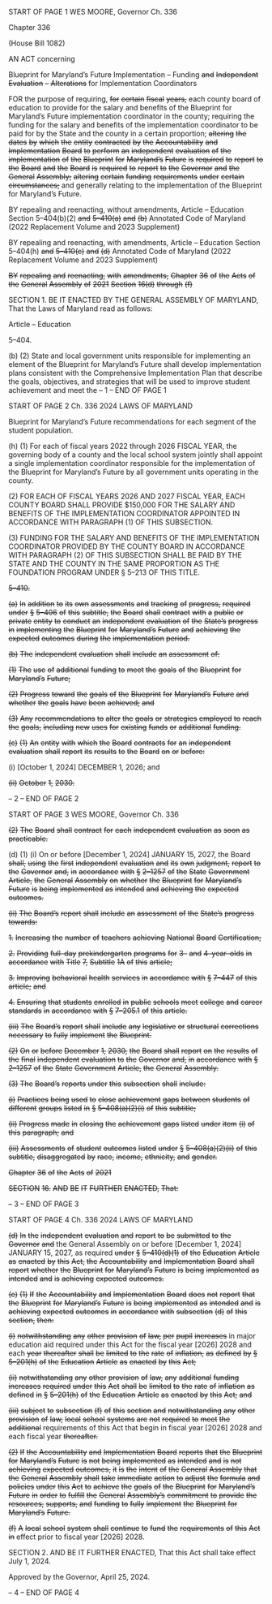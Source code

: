 START OF PAGE 1
WES MOORE, Governor Ch. 336

Chapter 336

(House Bill 1082)

AN ACT concerning

Blueprint for Maryland’s Future Implementation – Funding ~~and~~ ~~Independent~~
~~Evaluation~~ ~~–~~ ~~Alterations~~ for Implementation Coordinators

FOR the purpose of requiring, ~~for~~ ~~certain~~ ~~fiscal~~ ~~years,~~ each county board of education to
provide for the salary and benefits of the Blueprint for Maryland’s Future
implementation coordinator in the county; requiring the funding for the salary and
benefits of the implementation coordinator to be paid for by the State and the county
in a certain proportion; ~~altering~~ ~~the~~ ~~dates~~ ~~by~~ ~~which~~ ~~the~~ ~~entity~~ ~~contracted~~ ~~by~~ ~~the~~
~~Accountability~~ ~~and~~ ~~Implementation~~ ~~Board~~ ~~to~~ ~~perform~~ ~~an~~ ~~independent~~ ~~evaluation~~ ~~of~~
~~the~~ ~~implementation~~ ~~of~~ ~~the~~ ~~Blueprint~~ ~~for~~ ~~Maryland’s~~ ~~Future~~ ~~is~~ ~~required~~ ~~to~~ ~~report~~ ~~to~~
~~the~~ ~~Board~~ ~~and~~ ~~the~~ ~~Board~~ ~~is~~ ~~required~~ ~~to~~ ~~report~~ ~~to~~ ~~the~~ ~~Governor~~ ~~and~~ ~~the~~ ~~General~~
~~Assembly;~~ ~~altering~~ ~~certain~~ ~~funding~~ ~~requirements~~ ~~under~~ ~~certain~~ ~~circumstances;~~ and
generally relating to the implementation of the Blueprint for Maryland’s Future.

BY repealing and reenacting, without amendments,
Article – Education
Section 5–404(b)(2) ~~and~~ ~~5–410(a)~~ ~~and~~ ~~(b)~~
Annotated Code of Maryland
(2022 Replacement Volume and 2023 Supplement)

BY repealing and reenacting, with amendments,
Article – Education
Section 5–404(h) ~~and~~ ~~5–410(c)~~ ~~and~~ ~~(d)~~
Annotated Code of Maryland
(2022 Replacement Volume and 2023 Supplement)

~~BY~~ ~~repealing~~ ~~and~~ ~~reenacting,~~ ~~with~~ ~~amendments,~~
~~Chapter~~ ~~36~~ ~~of~~ ~~the~~ ~~Acts~~ ~~of~~ ~~the~~ ~~General~~ ~~Assembly~~ ~~of~~ ~~2021~~
~~Section~~ ~~16(d)~~ ~~through~~ ~~(f)~~

SECTION 1. BE IT ENACTED BY THE GENERAL ASSEMBLY OF MARYLAND,
That the Laws of Maryland read as follows:

Article – Education

5–404.

(b) (2) State and local government units responsible for implementing an
element of the Blueprint for Maryland’s Future shall develop implementation plans
consistent with the Comprehensive Implementation Plan that describe the goals,
objectives, and strategies that will be used to improve student achievement and meet the
– 1 –
END OF PAGE 1

START OF PAGE 2
Ch. 336 2024 LAWS OF MARYLAND

Blueprint for Maryland’s Future recommendations for each segment of the student
population.

(h) (1) For each of fiscal years 2022 through 2026 FISCAL YEAR, the governing
body of a county and the local school system jointly shall appoint a single implementation
coordinator responsible for the implementation of the Blueprint for Maryland’s Future by
all government units operating in the county.

(2) FOR EACH OF FISCAL YEARS 2026 AND 2027 FISCAL YEAR, EACH
COUNTY BOARD SHALL PROVIDE $150,000 FOR THE SALARY AND BENEFITS OF THE
IMPLEMENTATION COORDINATOR APPOINTED IN ACCORDANCE WITH PARAGRAPH
(1) OF THIS SUBSECTION.

(3) FUNDING FOR THE SALARY AND BENEFITS OF THE
IMPLEMENTATION COORDINATOR PROVIDED BY THE COUNTY BOARD IN
ACCORDANCE WITH PARAGRAPH (2) OF THIS SUBSECTION SHALL BE PAID BY THE
STATE AND THE COUNTY IN THE SAME PROPORTION AS THE FOUNDATION PROGRAM
UNDER § 5–213 OF THIS TITLE.

~~5–410.~~

~~(a)~~ ~~In~~ ~~addition~~ ~~to~~ ~~its~~ ~~own~~ ~~assessments~~ ~~and~~ ~~tracking~~ ~~of~~ ~~progress,~~ ~~required~~ ~~under~~ ~~§~~
~~5–406~~ ~~of~~ ~~this~~ ~~subtitle,~~ ~~the~~ ~~Board~~ ~~shall~~ ~~contract~~ ~~with~~ ~~a~~ ~~public~~ ~~or~~ ~~private~~ ~~entity~~ ~~to~~ ~~conduct~~ ~~an~~
~~independent~~ ~~evaluation~~ ~~of~~ ~~the~~ ~~State’s~~ ~~progress~~ ~~in~~ ~~implementing~~ ~~the~~ ~~Blueprint~~ ~~for~~
~~Maryland’s~~ ~~Future~~ ~~and~~ ~~achieving~~ ~~the~~ ~~expected~~ ~~outcomes~~ ~~during~~ ~~the~~ ~~implementation~~ ~~period.~~

~~(b)~~ ~~The~~ ~~independent~~ ~~evaluation~~ ~~shall~~ ~~include~~ ~~an~~ ~~assessment~~ ~~of:~~

~~(1)~~ ~~The~~ ~~use~~ ~~of~~ ~~additional~~ ~~funding~~ ~~to~~ ~~meet~~ ~~the~~ ~~goals~~ ~~of~~ ~~the~~ ~~Blueprint~~ ~~for~~
~~Maryland’s~~ ~~Future;~~

~~(2)~~ ~~Progress~~ ~~toward~~ ~~the~~ ~~goals~~ ~~of~~ ~~the~~ ~~Blueprint~~ ~~for~~ ~~Maryland’s~~ ~~Future~~ ~~and~~
~~whether~~ ~~the~~ ~~goals~~ ~~have~~ ~~been~~ ~~achieved;~~ ~~and~~

~~(3)~~ ~~Any~~ ~~recommendations~~ ~~to~~ ~~alter~~ ~~the~~ ~~goals~~ ~~or~~ ~~strategies~~ ~~employed~~ ~~to~~ ~~reach~~
~~the~~ ~~goals,~~ ~~including~~ ~~new~~ ~~uses~~ ~~for~~ ~~existing~~ ~~funds~~ ~~or~~ ~~additional~~ ~~funding.~~

~~(c)~~ ~~(1)~~ ~~An~~ ~~entity~~ ~~with~~ ~~which~~ ~~the~~ ~~Board~~ ~~contracts~~ ~~for~~ ~~an~~ ~~independent~~ ~~evaluation~~
~~shall~~ ~~report~~ ~~its~~ ~~results~~ ~~to~~ ~~the~~ ~~Board~~ ~~on~~ ~~or~~ ~~before:~~

(i) [October 1, 2024] DECEMBER 1, 2026; and

~~(ii)~~ ~~October~~ ~~1,~~ ~~2030.~~

– 2 –
END OF PAGE 2

START OF PAGE 3
WES MOORE, Governor Ch. 336

~~(2)~~ ~~The~~ ~~Board~~ ~~shall~~ ~~contract~~ ~~for~~ ~~each~~ ~~independent~~ ~~evaluation~~ ~~as~~ ~~soon~~ ~~as~~
~~practicable.~~

(d) (1) (i) On or before [December 1, 2024] JANUARY 15, 2027, the Board
~~shall,~~ ~~using~~ ~~the~~ ~~first~~ ~~independent~~ ~~evaluation~~ ~~and~~ ~~its~~ ~~own~~ ~~judgment,~~ ~~report~~ ~~to~~ ~~the~~ ~~Governor~~
~~and,~~ ~~in~~ ~~accordance~~ ~~with~~ ~~§~~ ~~2–1257~~ ~~of~~ ~~the~~ ~~State~~ ~~Government~~ ~~Article,~~ ~~the~~ ~~General~~ ~~Assembly~~
~~on~~ ~~whether~~ ~~the~~ ~~Blueprint~~ ~~for~~ ~~Maryland’s~~ ~~Future~~ ~~is~~ ~~being~~ ~~implemented~~ ~~as~~ ~~intended~~ ~~and~~
~~achieving~~ ~~the~~ ~~expected~~ ~~outcomes.~~

~~(ii)~~ ~~The~~ ~~Board’s~~ ~~report~~ ~~shall~~ ~~include~~ ~~an~~ ~~assessment~~ ~~of~~ ~~the~~ ~~State’s~~
~~progress~~ ~~towards:~~

~~1.~~ ~~Increasing~~ ~~the~~ ~~number~~ ~~of~~ ~~teachers~~ ~~achieving~~ ~~National~~
~~Board~~ ~~Certification;~~

~~2.~~ ~~Providing~~ ~~full–day~~ ~~prekindergarten~~ ~~programs~~ ~~for~~ ~~3–~~ ~~and~~
~~4–year–olds~~ ~~in~~ ~~accordance~~ ~~with~~ ~~Title~~ ~~7,~~ ~~Subtitle~~ ~~1A~~ ~~of~~ ~~this~~ ~~article;~~

~~3.~~ ~~Improving~~ ~~behavioral~~ ~~health~~ ~~services~~ ~~in~~ ~~accordance~~ ~~with~~ ~~§~~
~~7–447~~ ~~of~~ ~~this~~ ~~article;~~ ~~and~~

~~4.~~ ~~Ensuring~~ ~~that~~ ~~students~~ ~~enrolled~~ ~~in~~ ~~public~~ ~~schools~~ ~~meet~~
~~college~~ ~~and~~ ~~career~~ ~~standards~~ ~~in~~ ~~accordance~~ ~~with~~ ~~§~~ ~~7–205.1~~ ~~of~~ ~~this~~ ~~article.~~

~~(iii)~~ ~~The~~ ~~Board’s~~ ~~report~~ ~~shall~~ ~~include~~ ~~any~~ ~~legislative~~ ~~or~~ ~~structural~~
~~corrections~~ ~~necessary~~ ~~to~~ ~~fully~~ ~~implement~~ ~~the~~ ~~Blueprint.~~

~~(2)~~ ~~On~~ ~~or~~ ~~before~~ ~~December~~ ~~1,~~ ~~2030,~~ ~~the~~ ~~Board~~ ~~shall~~ ~~report~~ ~~on~~ ~~the~~ ~~results~~ ~~of~~
~~the~~ ~~final~~ ~~independent~~ ~~evaluation~~ ~~to~~ ~~the~~ ~~Governor~~ ~~and,~~ ~~in~~ ~~accordance~~ ~~with~~ ~~§~~ ~~2–1257~~ ~~of~~ ~~the~~
~~State~~ ~~Government~~ ~~Article,~~ ~~the~~ ~~General~~ ~~Assembly.~~

~~(3)~~ ~~The~~ ~~Board’s~~ ~~reports~~ ~~under~~ ~~this~~ ~~subsection~~ ~~shall~~ ~~include:~~

~~(i)~~ ~~Practices~~ ~~being~~ ~~used~~ ~~to~~ ~~close~~ ~~achievement~~ ~~gaps~~ ~~between~~ ~~students~~
~~of~~ ~~different~~ ~~groups~~ ~~listed~~ ~~in~~ ~~§~~ ~~5–408(a)(2)(i)~~ ~~of~~ ~~this~~ ~~subtitle;~~

~~(ii)~~ ~~Progress~~ ~~made~~ ~~in~~ ~~closing~~ ~~the~~ ~~achievement~~ ~~gaps~~ ~~listed~~ ~~under~~ ~~item~~
~~(i)~~ ~~of~~ ~~this~~ ~~paragraph;~~ ~~and~~

~~(iii)~~ ~~Assessments~~ ~~of~~ ~~student~~ ~~outcomes~~ ~~listed~~ ~~under~~ ~~§~~ ~~5–408(a)(2)(ii)~~ ~~of~~
~~this~~ ~~subtitle,~~ ~~disaggregated~~ ~~by~~ ~~race,~~ ~~income,~~ ~~ethnicity,~~ ~~and~~ ~~gender.~~

~~Chapter~~ ~~36~~ ~~of~~ ~~the~~ ~~Acts~~ ~~of~~ ~~2021~~

~~SECTION~~ ~~16.~~ ~~AND~~ ~~BE~~ ~~IT~~ ~~FURTHER~~ ~~ENACTED,~~ ~~That:~~

– 3 –
END OF PAGE 3

START OF PAGE 4
Ch. 336 2024 LAWS OF MARYLAND

~~(d)~~ ~~In~~ ~~the~~ ~~independent~~ ~~evaluation~~ ~~and~~ ~~report~~ ~~to~~ ~~be~~ ~~submitted~~ ~~to~~ ~~the~~ ~~Governor~~ ~~and~~
the General Assembly on or before [December 1, 2024] JANUARY 15, 2027, as required
~~under~~ ~~§~~ ~~5–410(d)(1)~~ ~~of~~ ~~the~~ ~~Education~~ ~~Article~~ ~~as~~ ~~enacted~~ ~~by~~ ~~this~~ ~~Act,~~ ~~the~~ ~~Accountability~~ ~~and~~
~~Implementation~~ ~~Board~~ ~~shall~~ ~~report~~ ~~whether~~ ~~the~~ ~~Blueprint~~ ~~for~~ ~~Maryland’s~~ ~~Future~~ ~~is~~ ~~being~~
~~implemented~~ ~~as~~ ~~intended~~ ~~and~~ ~~is~~ ~~achieving~~ ~~expected~~ ~~outcomes.~~

~~(e)~~ ~~(1)~~ ~~If~~ ~~the~~ ~~Accountability~~ ~~and~~ ~~Implementation~~ ~~Board~~ ~~does~~ ~~not~~ ~~report~~ ~~that~~
~~the~~ ~~Blueprint~~ ~~for~~ ~~Maryland’s~~ ~~Future~~ ~~is~~ ~~being~~ ~~implemented~~ ~~as~~ ~~intended~~ ~~and~~ ~~is~~ ~~achieving~~
~~expected~~ ~~outcomes~~ ~~in~~ ~~accordance~~ ~~with~~ ~~subsection~~ ~~(d)~~ ~~of~~ ~~this~~ ~~section,~~ ~~then:~~

~~(i)~~ ~~notwithstanding~~ ~~any~~ ~~other~~ ~~provision~~ ~~of~~ ~~law,~~ ~~per~~ ~~pupil~~ ~~increases~~
in major education aid required under this Act for the fiscal year [2026] 2028 and each
~~year~~ ~~thereafter~~ ~~shall~~ ~~be~~ ~~limited~~ ~~to~~ ~~the~~ ~~rate~~ ~~of~~ ~~inflation,~~ ~~as~~ ~~defined~~ ~~by~~ ~~§~~ ~~5–201(h)~~ ~~of~~ ~~the~~
~~Education~~ ~~Article~~ ~~as~~ ~~enacted~~ ~~by~~ ~~this~~ ~~Act;~~

~~(ii)~~ ~~notwithstanding~~ ~~any~~ ~~other~~ ~~provision~~ ~~of~~ ~~law,~~ ~~any~~ ~~additional~~
~~funding~~ ~~increases~~ ~~required~~ ~~under~~ ~~this~~ ~~Act~~ ~~shall~~ ~~be~~ ~~limited~~ ~~to~~ ~~the~~ ~~rate~~ ~~of~~ ~~inflation~~ ~~as~~ ~~defined~~
~~in~~ ~~§~~ ~~5–201(h)~~ ~~of~~ ~~the~~ ~~Education~~ ~~Article~~ ~~as~~ ~~enacted~~ ~~by~~ ~~this~~ ~~Act;~~ ~~and~~

~~(iii)~~ ~~subject~~ ~~to~~ ~~subsection~~ ~~(f)~~ ~~of~~ ~~this~~ ~~section~~ ~~and~~ ~~notwithstanding~~ ~~any~~
~~other~~ ~~provision~~ ~~of~~ ~~law,~~ ~~local~~ ~~school~~ ~~systems~~ ~~are~~ ~~not~~ ~~required~~ ~~to~~ ~~meet~~ ~~the~~ ~~additional~~
requirements of this Act that begin in fiscal year [2026] 2028 and each fiscal year
~~thereafter.~~

~~(2)~~ ~~If~~ ~~the~~ ~~Accountability~~ ~~and~~ ~~Implementation~~ ~~Board~~ ~~reports~~ ~~that~~ ~~the~~
~~Blueprint~~ ~~for~~ ~~Maryland’s~~ ~~Future~~ ~~is~~ ~~not~~ ~~being~~ ~~implemented~~ ~~as~~ ~~intended~~ ~~and~~ ~~is~~ ~~not~~ ~~achieving~~
~~expected~~ ~~outcomes,~~ ~~it~~ ~~is~~ ~~the~~ ~~intent~~ ~~of~~ ~~the~~ ~~General~~ ~~Assembly~~ ~~that~~ ~~the~~ ~~General~~ ~~Assembly~~
~~shall~~ ~~take~~ ~~immediate~~ ~~action~~ ~~to~~ ~~adjust~~ ~~the~~ ~~formula~~ ~~and~~ ~~policies~~ ~~under~~ ~~this~~ ~~Act~~ ~~to~~ ~~achieve~~ ~~the~~
~~goals~~ ~~of~~ ~~the~~ ~~Blueprint~~ ~~for~~ ~~Maryland’s~~ ~~Future~~ ~~in~~ ~~order~~ ~~to~~ ~~fulfill~~ ~~the~~ ~~General~~ ~~Assembly’s~~
~~commitment~~ ~~to~~ ~~provide~~ ~~the~~ ~~resources,~~ ~~supports,~~ ~~and~~ ~~funding~~ ~~to~~ ~~fully~~ ~~implement~~ ~~the~~
~~Blueprint~~ ~~for~~ ~~Maryland’s~~ ~~Future.~~

~~(f)~~ ~~A~~ ~~local~~ ~~school~~ ~~system~~ ~~shall~~ ~~continue~~ ~~to~~ ~~fund~~ ~~the~~ ~~requirements~~ ~~of~~ ~~this~~ ~~Act~~ ~~in~~
effect prior to fiscal year [2026] 2028.

SECTION 2. AND BE IT FURTHER ENACTED, That this Act shall take effect July
1, 2024.

Approved by the Governor, April 25, 2024.

– 4 –
END OF PAGE 4